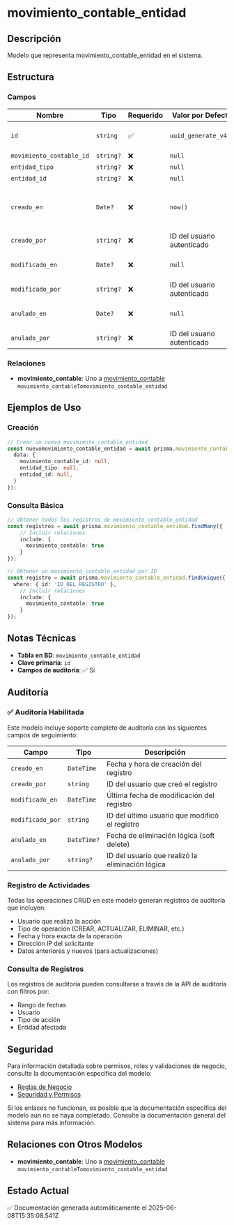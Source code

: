 # movimiento_contable_entidad

## Descripción
Modelo que representa movimiento_contable_entidad en el sistema.

## Estructura

### Campos

| Nombre | Tipo | Requerido | Valor por Defecto | Validaciones | Descripción |
|--------|------|-----------|-------------------|--------------|-------------|
| `id` | `string` | ✅ | `uuid_generate_v4()` | Identificador único, Valor por defecto |  |
| `movimiento_contable_id` | `string?` | ❌ | `null` | - |  |
| `entidad_tipo` | `string?` | ❌ | `null` | - |  |
| `entidad_id` | `string?` | ❌ | `null` | - |  |
| `creado_en` | `Date?` | ❌ | `now()` | Valor por defecto, Marca de tiempo automática |  |
| `creado_por` | `string?` | ❌ | ID del usuario autenticado | Referencia a usuario |  |
| `modificado_en` | `Date?` | ❌ | `null` | Marca de tiempo automática |  |
| `modificado_por` | `string?` | ❌ | ID del usuario autenticado | Referencia a usuario |  |
| `anulado_en` | `Date?` | ❌ | `null` | Marca de tiempo automática |  |
| `anulado_por` | `string?` | ❌ | ID del usuario autenticado | Referencia a usuario |  |

### Relaciones

- **movimiento_contable**: Uno a [movimiento_contable](./movimiento_contable.md) `movimiento_contableTomovimiento_contable_entidad`

## Ejemplos de Uso

### Creación

```typescript
// Crear un nuevo movimiento_contable_entidad
const nuevomovimiento_contable_entidad = await prisma.movimiento_contable_entidad.create({
  data: {
    movimiento_contable_id: null,
    entidad_tipo: null,
    entidad_id: null,
  }
});
```

### Consulta Básica

```typescript
// Obtener todos los registros de movimiento_contable_entidad
const registros = await prisma.movimiento_contable_entidad.findMany({
    // Incluir relaciones
    include: {
      movimiento_contable: true
    }
});

// Obtener un movimiento_contable_entidad por ID
const registro = await prisma.movimiento_contable_entidad.findUnique({
  where: { id: 'ID_DEL_REGISTRO' },
    // Incluir relaciones
    include: {
      movimiento_contable: true
    }
});
```

## Notas Técnicas

- **Tabla en BD**: `movimiento_contable_entidad`
- **Clave primaria**: `id`
- **Campos de auditoría**: ✅ Sí

## Auditoría

### ✅ Auditoría Habilitada

Este modelo incluye soporte completo de auditoría con los siguientes campos de seguimiento:

| Campo | Tipo | Descripción |
|-------|------|-------------|
| `creado_en` | `DateTime` | Fecha y hora de creación del registro |
| `creado_por` | `string` | ID del usuario que creó el registro |
| `modificado_en` | `DateTime` | Última fecha de modificación del registro |
| `modificado_por` | `string` | ID del último usuario que modificó el registro |
| `anulado_en` | `DateTime?` | Fecha de eliminación lógica (soft delete) |
| `anulado_por` | `string?` | ID del usuario que realizó la eliminación lógica |

### Registro de Actividades

Todas las operaciones CRUD en este modelo generan registros de auditoría que incluyen:

- Usuario que realizó la acción
- Tipo de operación (CREAR, ACTUALIZAR, ELIMINAR, etc.)
- Fecha y hora exacta de la operación
- Dirección IP del solicitante
- Datos anteriores y nuevos (para actualizaciones)

### Consulta de Registros

Los registros de auditoría pueden consultarse a través de la API de auditoría con filtros por:

- Rango de fechas
- Usuario
- Tipo de acción
- Entidad afectada

## Seguridad

Para información detallada sobre permisos, roles y validaciones de negocio, consulte la documentación específica del modelo:

- [Reglas de Negocio](./movimiento_contable_entidad/reglas_negocio.md)
- [Seguridad y Permisos](./movimiento_contable_entidad/seguridad.md)

Si los enlaces no funcionan, es posible que la documentación específica del modelo aún no se haya completado. Consulte la documentación general del sistema para más información.

## Relaciones con Otros Modelos

- **movimiento_contable**: Uno a [movimiento_contable](./movimiento_contable.md) `movimiento_contableTomovimiento_contable_entidad`

## Estado Actual

✅ Documentación generada automáticamente el 2025-06-08T15:35:08.541Z
